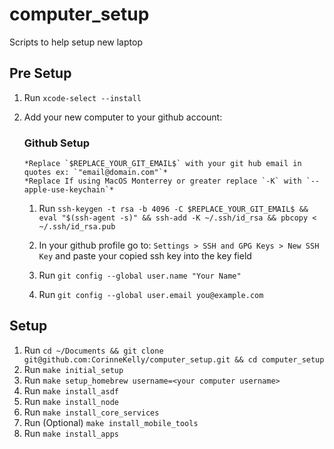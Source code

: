 # computer_setup

Scripts to help setup new laptop

## Pre Setup

1.  Run `xcode-select --install`
2.  Add your new computer to your github account:

    ### Github Setup

        *Replace `$REPLACE_YOUR_GIT_EMAIL$` with your git hub email in quotes ex: `"email@domain.com"`*
        *Replace If using MacOS Monterrey or greater replace `-K` with `--apple-use-keychain`*

    1. Run `ssh-keygen -t rsa -b 4096 -C $REPLACE_YOUR_GIT_EMAIL$ && eval "$(ssh-agent -s)" && ssh-add -K ~/.ssh/id_rsa && pbcopy < ~/.ssh/id_rsa.pub`


    2.  In your github profile go to: `Settings > SSH and GPG Keys > New SSH Key` and paste your copied ssh key into the key field

    3. Run `git config --global user.name "Your Name"`

    4. Run `git config --global user.email you@example.com`

## Setup

1. Run `cd ~/Documents && git clone git@github.com:CorinneKelly/computer_setup.git && cd computer_setup`
2. Run `make initial_setup`
3. Run `make setup_homebrew username=<your computer username>`
4. Run `make install_asdf`
5. Run `make install_node`
6. Run `make install_core_services`
7. Run (Optional) `make install_mobile_tools`
8. Run `make install_apps`

